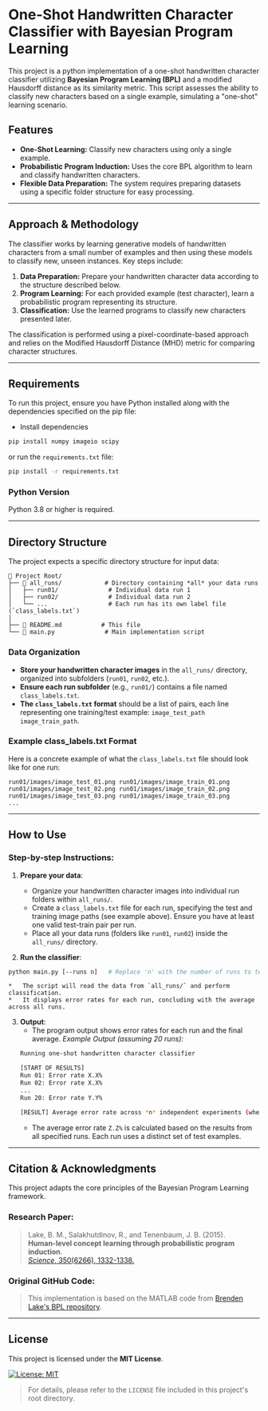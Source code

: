 # One-Shot Handwritten Character Classifier with Bayesian Program Learning

This project is a python implementation of a one-shot handwritten character classifier utilizing **Bayesian Program Learning (BPL)** and a modified Hausdorff distance as its similarity metric. This script assesses the ability to classify new characters based on a single example, simulating a "one-shot" learning scenario.

## Features

*   **One-Shot Learning:** Classify new characters using only a single example.
*   **Probabilistic Program Induction:** Uses the core BPL algorithm to learn and classify handwritten characters.
*   **Flexible Data Preparation:** The system requires preparing datasets using a specific folder structure for easy processing.

---

## Approach & Methodology

The classifier works by learning generative models of handwritten characters from a small number of examples and then using these models to classify new, unseen instances. Key steps include:

1.  **Data Preparation:** Prepare your handwritten character data according to the structure described below.
2.  **Program Learning:** For each provided example (test character), learn a probabilistic program representing its structure.
3.  **Classification:** Use the learned programs to classify new characters presented later.

The classification is performed using a pixel-coordinate-based approach and relies on the Modified Hausdorff Distance (MHD) metric for comparing character structures.

---

## Requirements

To run this project, ensure you have Python installed along with the dependencies specified on the pip file:

- Install dependencies

```bash
pip install numpy imageio scipy
```

or run the `requirements.txt` file:
```bash
pip install -r requirements.txt
```

### Python Version

Python 3.8 or higher is required.

---

## Directory Structure

The project expects a specific directory structure for input data:

```
📂 Project Root/
├── 📁 all_runs/            # Directory containing *all* your data runs
│   ├── run01/              # Individual data run 1
│   ├── run02/              # Individual data run 2
│   └── ...                 # Each run has its own label file (`class_labels.txt`)
│
├── 📄 README.md           # This file
└── 📘 main.py              # Main implementation script
```

### Data Organization

*   **Store your handwritten character images** in the `all_runs/` directory, organized into subfolders (`run01`, `run02`, etc.).
*   **Ensure each run subfolder** (e.g., `run01/`) contains a file named `class_labels.txt`.
*   **The `class_labels.txt` format** should be a list of pairs, each line representing one training/test example: `image_test_path image_train_path`.

### Example class_labels.txt Format

Here is a concrete example of what the `class_labels.txt` file should look like for one run:

```text
run01/images/image_test_01.png run01/images/image_train_01.png
run01/images/image_test_02.png run01/images/image_train_02.png
run01/images/image_test_03.png run01/images/image_train_03.png
...
```

---

## How to Use

### Step-by-step Instructions:

1.  **Prepare your data**:
    *   Organize your handwritten character images into individual run folders within `all_runs/`.
    *   Create a `class_labels.txt` file for each run, specifying the test and training image paths (see example above). Ensure you have at least one valid test-train pair per run.
    *   Place all your data runs (folders like `run01`, `run02`) inside the `all_runs/` directory.

2.  **Run the classifier**:

```bash
python main.py [--runs n]   # Replace 'n' with the number of runs to test (default is 20)
```

    *   The script will read the data from `all_runs/` and perform classification.
    *   It displays error rates for each run, concluding with the average across all runs.

3.  **Output**:
    *   The program output shows error rates for each run and the final average.
        *Example Output (assuming 20 runs):*
    ```bash
    Running one-shot handwritten character classifier
    
    [START OF RESULTS]
    Run 01: Error rate X.X%
    Run 02: Error rate X.X%
    ...
    Run 20: Error rate Y.Y%
    
    [RESULT] Average error rate across *n* independent experiments (where n is the number of runs): Z.Z%
    ```
    *   The average error rate `Z.Z%` is calculated based on the results from all specified runs. Each run uses a distinct set of test examples.

---

## Citation & Acknowledgments

This project adapts the core principles of the Bayesian Program Learning framework.

### Research Paper:

> Lake, B. M., Salakhutdinov, R., and Tenenbaum, J. B. (2015).  
> **Human-level concept learning through probabilistic program induction**.  
> [*Science*, 350(6266), 1332-1338.](https://www.science.org/doi/abs/10.1126/science.aab3050)

### Original GitHub Code:

> This implementation is based on the MATLAB code from [Brenden Lake's BPL repository](https://github.com/brendenlake/BPL).

---

## License

This project is licensed under the **MIT License**.

[![License: MIT](https://img.shields.io/badge/License-MIT-yellow.svg)](https://opensource.org/licenses/MIT)

> For details, please refer to the `LICENSE` file included in this project's root directory.
